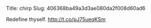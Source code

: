 Title: chirp
Slug: 406368ba49a3d3ae080da2f008d60ad6

Redefine thyself. <a href="http://t.co/pJ75ueqKSm">http://t.co/pJ75ueqKSm</a>
